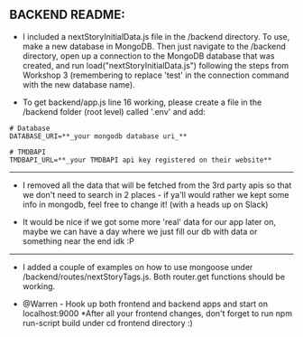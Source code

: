 ## BACKEND README:

- I included a nextStoryInitialData.js file in the /backend directory.  To use, 
make a new database in MongoDB. Then just navigate to the /backend directory, open up 
a connection to the MongoDB database that was created, and run load("nextStoryInitialData.js") 
following the steps from Workshop 3 (remembering to replace 'test' in the connection command 
with the new database name).

- To get backend/app.js line 16 working,
please create a file in the /backend folder (root level) called '.env' and add:
```
# Database
DATABASE_URI=**_your mongodb database uri_**

# TMDBAPI
TMDBAPI_URL=**_your TMDBAPI api key registered on their website**
```
------------------------------

- I removed all the data that will be fetched from the 3rd party apis so that we don't need to search in 
2 places - if ya'll would rather we kept some info in mongodb, feel free to change it! (with a heads up on Slack)

- It would be nice if we got some more 'real' data for our app later on, maybe we can have a day 
where we just fill our db with data or something near the end idk :P

------------------------------
- I added a couple of examples on how to use mongoose under /backend/routes/nextStoryTags.js. 
Both router.get functions should be working.

- @Warren - Hook up both frontend and backend apps and start on localhost:9000 
  *After all your frontend changes, don't forget to run npm run-script build under cd frontend directory :)
